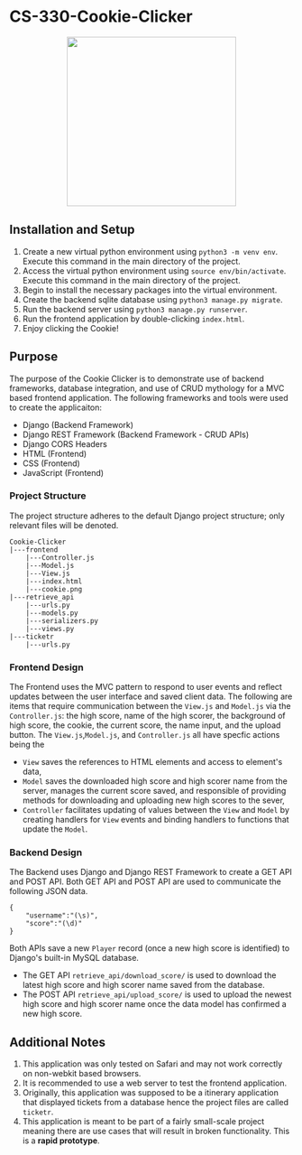 # CS-330-Cookie-Clicker

<p align="center">
    <img src="Cookie-Clicker.gif" width="300">
</p>

## Installation and Setup
1. Create a new virtual python environment using `python3 -m venv env`. Execute this command in the main directory of the project.
2. Access the virtual python environment using `source env/bin/activate`. Execute this command in the main directory of the project.
3. Begin to install the necessary packages into the virtual environment. 
4. Create the backend sqlite database using `python3 manage.py migrate`.
5. Run the backend server using `python3 manage.py runserver`.
6. Run the frontend application by double-clicking `index.html`.
7. Enjoy clicking the Cookie!

## Purpose
The purpose of the Cookie Clicker is to demonstrate use of backend frameworks, database integration, and use of CRUD mythology for a MVC based frontend application. The following frameworks and tools were used to create the applicaiton:
* Django (Backend Framework)
* Django REST Framework (Backend Framework - CRUD APIs)
* Django CORS Headers
* HTML (Frontend)
* CSS (Frontend)
* JavaScript (Frontend)
### Project Structure
The project structure adheres to the default Django project structure; only relevant files will be denoted.
```
Cookie-Clicker
|---frontend
    |---Controller.js
    |---Model.js
    |---View.js
    |---index.html
    |---cookie.png
|---retrieve_api
    |---urls.py
    |---models.py
    |---serializers.py
    |---views.py
|---ticketr
    |---urls.py
```
### Frontend Design
The Frontend uses the MVC pattern to respond to user events and reflect updates between the user interface and saved client data. The following are items that require communication between the `View.js` and `Model.js` via the `Controller.js`: the high score, name of the high scorer, the background of high score, the cookie, the current score, the name input, and the upload button. The `View.js`,`Model.js`, and `Controller.js` all have specfic actions being the 
- `View` saves the references to HTML elements and access to element's data,
- `Model` saves the downloaded high score and high scorer name from the server, manages the current score saved, and responsible of providing methods for downloading and uploading new high scores to the sever,
- `Controller` facilitates updating of values between the `View` and `Model` by creating handlers for `View` events and binding handlers to functions that update the `Model`.
### Backend Design 
The Backend uses Django and Django REST Framework to create a GET API and POST API. Both GET API and POST API are used to communicate the following JSON data.
```
{
    "username":"(\s)",
    "score":"(\d)"
}
```

Both APIs save a new `Player` record (once a new high score is identified) to Django's built-in MySQL database. 
- The GET API `retrieve_api/download_score/` is used to download the latest high score and high scorer name saved from the database. 
- The POST API `retrieve_api/upload_score/` is used to upload the newest high score and high scorer name once the data model has confirmed a new high score. 
## Additional Notes
1. This application was only tested on Safari and may not work correctly on non-webkit based browsers.
2. It is recommended to use a web server to test the frontend application. 
3. Originally, this application was supposed to be a itinerary application that displayed tickets from a database hence the project files are called `ticketr`.
4. This application is meant to be part of a fairly small-scale project meaning there are use cases that will result in broken functionality. This is a **rapid prototype**. 
